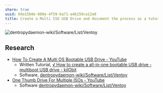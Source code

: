 ```yaml
---
share: true
uuid: 69a15b0e-608e-4f59-ba71-a4b159ca12a0
title: Create a Multi ISO USB Drive and document the process as a tutorial
---
```

![dentropydaemon-wiki/Software/List/Ventoy](/dentropydaemon-wiki/Software/List/Ventoy)

## Research

* [How To Create A Multi OS Bootable USB Drive - YouTube](https://www.youtube.com/watch?v=Xf2Qdpv6P20)
	* Written Tutorial, [√ How to create a all-in-one bootable USB drive - multiboot USB drive - kilObit](https://kil0bit.blogspot.com/2022/05/how-to-create-all-in-one-bootable-usb.html)
	* Software, [dentropydaemon-wiki/Software/List/Ventoy](/dentropydaemon-wiki/Software/List/Ventoy)
* [One Thumb Drive For Multiple ISOs - YouTube](https://www.youtube.com/watch?v=3isvLpUic-c)
	* Software [dentropydaemon-wiki/Software/List/Ventoy](/dentropydaemon-wiki/Software/List/Ventoy)